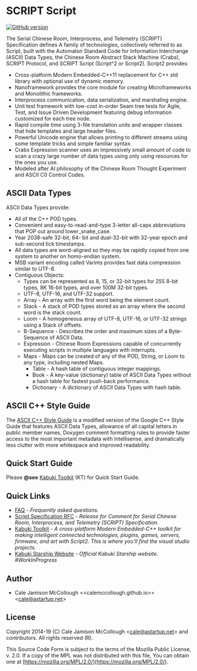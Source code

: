 # SCRIPT Script

[![GitHub version](https://badge.fury.io/gh/kabuki-starship%2Fscript2.svg)](https://badge.fury.io/gh/kabuki-starship%2Fscript2)

The Serial Chinese Room, Interprocess, and Telemetry (SCRIPT) Specification defines A family of technologies, collectively referred to as Script, built with the Automaton Standard Code for Information Interchange (ASCII) Data Types, the Chinese Room Abstract Stack Machine (Crabs), SCRIPT Protocol, and SCRIPT Script (Script^2 or Script2). Script2 provides:

* Cross-platform Modern Embedded-C++11 replacement for C++ std library with optional use of dynamic memory.
* Nanoframework provides the core module for creating Microframeworks and Monolithic frameworks.
* Interprocess communication, data serialization, and marshaling engine.
* Unit test framework with low-cost in-order Seam tree tests for Agile, Test, and Issue Driven Development featuring debug information customized for each tree node.
* Rapid compile time using 3-file translation units and wrapper classes that hide templates and large header files.
* Powerful Unicode engine that allows printing to different streams using some template tricks and simple familiar syntax.
* Crabs Expression scanner uses an impressively small amount of code to scan a crazy large number of data types using only using resources for the ones you use.
* Modeled after AI philosophy of the Chinese Room Thought Experiment and ASCII C0 Control Codes.

## ASCII Data Types

ASCII Data Types provide:

* All of the C++ POD types.
* Convenient and easy-to-read-and-type 3-letter all-caps abbreviations that POP out around lower_snake_case.
* Year 2038-safe 32-bit, 64- bit and dual-32-bit with 32-year epoch and sub-second tick timestamps.
* All data types are word-aligned so they may be rapidly copied from one system to another on homo-endian system.
* MSB variant encoding called Varints provides fast data compression similar to UTF-8.
* Contiguous Objects:
  * Types can be represented as 8, 15, or 32-bit types for 255 8-bit types, 8K 16-bit types, and over 100M 32-bit types.
  * UTF-8, UTF-16, and UTF-32 support.
  * Array - An array with the first word being the element count.
  * Stack - A stack of POD types stored as an array where the second word is the stack count.
  * Loom - A homogeneous array of UTF-8, UTF-16, or UTF-32 strings using a Stack of offsets.
  * B-Sequence - Describes the order and maximum sizes of a Byte-Sequence of ASCII Data.
  * Expression - Chinese Room Expressions capable of concurrently executing scripts in multiple languages with interrupts.
  * Maps - Maps can be created of any of the POD, String, or Loom to any type, including nested Maps.
    * Table - A hash table of contiguous integer mappings.
    * Book - A key-value (dictionary) table of ASCII Data Types without a hash table for fastest push-back performance.
    * Dictionary - A dictionary of ASCII Data Types with hash table.

## ASCII C++ Style Guide

The [ASCII C++ Style Guide](https://github.com/kabuki-starship/script2/style_guide/readme.md) is a modified version of the Google C++ Style Guide that features ASCII Data Types, allowance of all capital letters in public member names, Doxygen comment formatting rules to provide faster access to the most important metadata with Intellisense, and dramatically less clutter with more whitespace and improved readability.

## Quick Start Guide

Please **@see** [Kabuki Toolkit](https://github.com/kabuki-starship/kabuki_toolkit) (KT) for Quick Start Guide.

## Quick Links

* [FAQ](https://github.com/kabuki-starship/script/blob/master/docs/readme.md) - *Frequently asked questions.*
* [Script Specification RFC](https://github.com/kabuki-starship/script2/blob/master/spec/readme.md) - *Release for Comment for Serial Chinese Room, Interprocess, and Telemetry (SCRIPT) Specification.*
* [Kabuki Toolkit](https://github.com/kabuki-starship/kabuki_toolkit) - *A cross-platform Modern Embedded-C++ toolkit for making intelligent connected technologies, plugins, games, servers, firmware, and art with Script2. This is where you'll find the visual studio projects.*
* [Kabuki Starship Website](https://kabuki-starship.github.io/) - *Official Kabuki Starship website. #WorkInProgress*

## Author

* Cale Jamison McCollough <<calemccollough.github.io>> <<cale@astartup.net>>

## License

Copyright 2014-19 (C) Cale Jamison McCollough <<cale@astartup.net>> and contributors. All rights reserved (R).

This Source Code Form is subject to the terms of the Mozilla Public License, v. 2.0. If a copy of the MPL was not distributed with this file, You can obtain one at [https://mozilla.org/MPL/2.0/](https://mozilla.org/MPL/2.0/).
